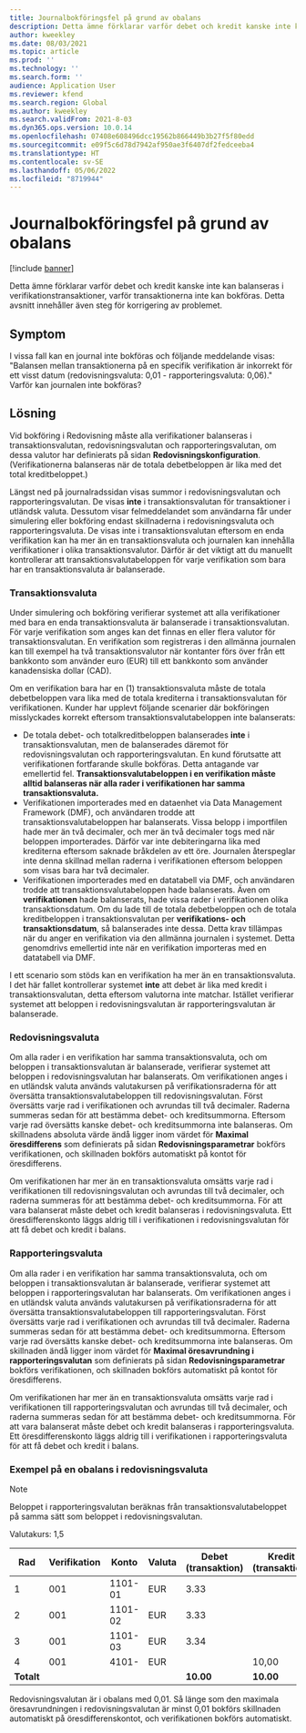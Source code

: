 ```yaml
---
title: Journalbokföringsfel på grund av obalans
description: Detta ämne förklarar varför debet och kredit kanske inte kan balanseras i verifikationstransaktioner, varför transaktionerna inte kan bokföras. Detta avsnitt innehåller även steg för korrigering av problemet.
author: kweekley
ms.date: 08/03/2021
ms.topic: article
ms.prod: ''
ms.technology: ''
ms.search.form: ''
audience: Application User
ms.reviewer: kfend
ms.search.region: Global
ms.author: kweekley
ms.search.validFrom: 2021-8-03
ms.dyn365.ops.version: 10.0.14
ms.openlocfilehash: 07408e608496dcc19562b866449b3b27f5f80edd
ms.sourcegitcommit: e09f5c6d78d7942af950ae3f6407df2fedceeba4
ms.translationtype: HT
ms.contentlocale: sv-SE
ms.lasthandoff: 05/06/2022
ms.locfileid: "8719944"
---
```

# <a name="journal-posting-failure-because-of-imbalance"></a>Journalbokföringsfel på grund av obalans

[!include [banner](../includes/banner.md)]

Detta ämne förklarar varför debet och kredit kanske inte kan balanseras i verifikationstransaktioner, varför transaktionerna inte kan bokföras. Detta avsnitt innehåller även steg för korrigering av problemet.

## <a name="symptom"></a>Symptom

I vissa fall kan en journal inte bokföras och följande meddelande visas: "Balansen mellan transaktionerna på en specifik verifikation är inkorrekt för ett visst datum (redovisningsvaluta: 0,01 - rapporteringsvaluta: 0,06)." Varför kan journalen inte bokföras?

## <a name="resolution"></a>Lösning

Vid bokföring i Redovisning måste alla verifikationer balanseras i transaktionsvalutan, redovisningsvalutan och rapporteringsvalutan, om dessa valutor har definierats på sidan **Redovisningskonfiguration**. (Verifikationerna balanseras när de totala debetbeloppen är lika med det total kreditbeloppet.)

Längst ned på journalradssidan visas summor i redovisningsvalutan och rapporteringsvalutan. De visas **inte** i transaktionsvalutan för transaktioner i utländsk valuta. Dessutom visar felmeddelandet som användarna får under simulering eller bokföring endast skillnaderna i redovisningsvaluta och rapporteringsvaluta. De visas inte i transaktionsvalutan eftersom en enda verifikation kan ha mer än en transaktionsvaluta och journalen kan innehålla verifikationer i olika transaktionsvalutor. Därför är det viktigt att du manuellt kontrollerar att transaktionsvalutabeloppen för varje verifikation som bara har en transaktionsvaluta är balanserade.

### <a name="transaction-currency"></a>Transaktionsvaluta

Under simulering och bokföring verifierar systemet att alla verifikationer med bara en enda transaktionsvaluta är balanserade i transaktionsvalutan. För varje verifikation som anges kan det finnas en eller flera valutor för transaktionsvalutan. En verifikation som registreras i den allmänna journalen kan till exempel ha två transaktionsvalutor när kontanter förs över från ett bankkonto som använder euro (EUR) till ett bankkonto som använder kanadensiska dollar (CAD).

Om en verifikation bara har en (1) transaktionsvaluta måste de totala debetbeloppen vara lika med de totala krediterna i transaktionsvalutan för verifikationen. Kunder har upplevt följande scenarier där bokföringen misslyckades korrekt eftersom transaktionsvalutabeloppen inte balanserats:

- De totala debet- och totalkreditbeloppen balanserades **inte** i transaktionsvalutan, men de balanserades däremot för redovisningsvalutan och rapporteringsvalutan. En kund förutsatte att verifikationen fortfarande skulle bokföras. Detta antagande var emellertid fel. **Transaktionsvalutabeloppen i en verifikation måste alltid balanseras när alla rader i verifikationen har samma transaktionsvaluta.**
- Verifikationen importerades med en dataenhet via Data Management Framework (DMF), och användaren trodde att transaktionsvalutabeloppen har balanserats. Vissa belopp i importfilen hade mer än två decimaler, och mer än två decimaler togs med när beloppen importerades. Därför var inte debiteringarna lika med krediterna eftersom saknade bråkdelen av ett öre. Journalen återspeglar inte denna skillnad mellan raderna i verifikationen eftersom beloppen som visas bara har två decimaler.
- Verifikationen importerades med en datatabell via DMF, och användaren trodde att transaktionsvalutabeloppen hade balanserats. Även om **verifikationen** hade balanserats, hade vissa rader i verifikationen olika transaktionsdatum. Om du lade till de totala debetbeloppen och de totala kreditbeloppen i transaktionsvalutan per **verifikations- och transaktionsdatum**, så balanserades inte dessa. Detta krav tillämpas när du anger en verifikation via den allmänna journalen i systemet. Detta genomdrivs emellertid inte när en verifikation importeras med en datatabell via DMF.

I ett scenario som stöds kan en verifikation ha mer än en transaktionsvaluta. I det här fallet kontrollerar systemet **inte** att debet är lika med kredit i transaktionsvalutan, detta eftersom valutorna inte matchar. Istället verifierar systemet att beloppen i redovisningsvalutan är rapporteringsvalutan är balanserade.

### <a name="accounting-currency"></a>Redovisningsvaluta

Om alla rader i en verifikation har samma transaktionsvaluta, och om beloppen i transaktionsvalutan är balanserade, verifierar systemet att beloppen i redovisningsvalutan har balanserats. Om verifikationen anges i en utländsk valuta används valutakursen på verifikationsraderna för att översätta transaktionsvalutabeloppen till redovisningsvalutan. Först översätts varje rad i verifikationen och avrundas till två decimaler. Raderna summeras sedan för att bestämma debet- och kreditsummorna. Eftersom varje rad översätts kanske debet- och kreditsummorna inte balanseras. Om skillnadens absoluta värde ändå ligger inom värdet för **Maximal öresdifferens** som definierats på sidan **Redovisningsparametrar** bokförs verifikationen, och skillnaden bokförs automatiskt på kontot för öresdifferens.

Om verifikationen har mer än en transaktionsvaluta omsätts varje rad i verifikationen till redovisningsvalutan och avrundas till två decimaler, och raderna summeras för att bestämma debet- och kreditsummorna. För att vara balanserat måste debet och kredit balanseras i redovisningsvaluta.  Ett öresdifferenskonto läggs aldrig till i verifikationen i redovisningsvalutan för att få debet och kredit i balans. 

### <a name="reporting-currency"></a>Rapporteringsvaluta

Om alla rader i en verifikation har samma transaktionsvaluta, och om beloppen i transaktionsvalutan är balanserade, verifierar systemet att beloppen i rapporteringsvalutan har balanserats. Om verifikationen anges i en utländsk valuta används valutakursen på verifikationsraderna för att översätta transaktionsvalutabeloppen till rapporteringsvalutan. Först översätts varje rad i verifikationen och avrundas till två decimaler. Raderna summeras sedan för att bestämma debet- och kreditsummorna. Eftersom varje rad översätts kanske debet- och kreditsummorna inte balanseras. Om skillnaden ändå ligger inom värdet för **Maximal öresavrundning i rapporteringsvalutan** som definierats på sidan **Redovisningsparametrar** bokförs verifikationen, och skillnaden bokförs automatiskt på kontot för öresdifferens.

Om verifikationen har mer än en transaktionsvaluta omsätts varje rad i verifikationen till rapporteringsvalutan och avrundas till två decimaler, och raderna summeras sedan för att bestämma debet- och kreditsummorna. För att vara balanserat måste debet och kredit balanseras i rapporteringsvaluta.  Ett öresdifferenskonto läggs aldrig till i verifikationen i rapporteringsvaluta för att få debet och kredit i balans.

### <a name="example-for-an-accounting-currency-imbalance"></a>Exempel på en obalans i redovisningsvaluta

> [!NOTE]
> Beloppet i rapporteringsvalutan beräknas från transaktionsvalutabeloppet på samma sätt som beloppet i redovisningsvalutan.

Valutakurs: 1,5

| Rad | Verifikation | Konto | Valuta | Debet (transaktion) | Kredit (transaktion) | Debet (redovisning) | Kredit (redovisning) |
|---|---|---|---|---|---|---|---|
| 1 | 001 | 1101-01 | EUR | 3.33 | | 5,00 (4,995) | |
| 2 | 001 | 1101-02 | EUR | 3.33 | | 5,00 (4,995) | |
| 3 | 001 | 1101-03 | EUR | 3.34 | | 5.01 | |
| 4 | 001 | 4101- | EUR | | 10,00 | | 15.00 |
| **Totalt** | | | | **10.00** | **10.00** | **15.01** | **15.00** |

Redovisningsvalutan är i obalans med 0,01. Så länge som den maximala öresavrundningen i redovisningsvalutan är minst 0,01 bokförs skillnaden automatiskt på öresdifferenskontot, och verifikationen bokförs automatiskt.
